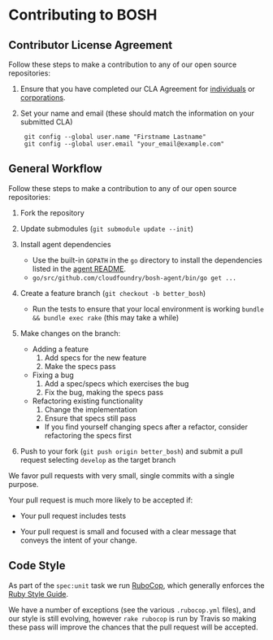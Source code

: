# Contributing to BOSH

## Contributor License Agreement

Follow these steps to make a contribution to any of our open source repositories:

1. Ensure that you have completed our CLA Agreement for
   [individuals](http://www.cloudfoundry.org/individualcontribution.pdf) or
   [corporations](http://www.cloudfoundry.org/corpcontribution.pdf).

1. Set your name and email (these should match the information on your submitted CLA)

        git config --global user.name "Firstname Lastname"
        git config --global user.email "your_email@example.com"

## General Workflow

Follow these steps to make a contribution to any of our open source repositories:

1. Fork the repository
1. Update submodules (`git submodule update --init`)
1. Install agent dependencies
    * Use the built-in `GOPATH` in the `go` directory to install the dependencies listed in the
      [agent README](go/src/github.com/cloudfoundry/bosh-agent/README.md).
    * `go/src/github.com/cloudfoundry/bosh-agent/bin/go get ...`
1. Create a feature branch (`git checkout -b better_bosh`)
    * Run the tests to ensure that your local environment is
  	  working `bundle && bundle exec rake` (this may take a while)
1. Make changes on the branch:
    * Adding a feature
      1. Add specs for the new feature
      1. Make the specs pass
    * Fixing a bug
      1. Add a spec/specs which exercises the bug
      1. Fix the bug, making the specs pass
    * Refactoring existing functionality
      1. Change the implementation
      1. Ensure that specs still pass
        * If you find yourself changing specs after a refactor, consider
          refactoring the specs first

1. Push to your fork (`git push origin better_bosh`) and submit a pull request selecting `develop` as the target branch

We favor pull requests with very small, single commits with a single purpose.

Your pull request is much more likely to be accepted if:

* Your pull request includes tests

* Your pull request is small and focused with a clear message that conveys the intent of your change.

## Code Style

As part of the `spec:unit` task we run [RuboCop](http://batsov.com/rubocop/),
which generally enforces the [Ruby Style Guide](https://github.com/bbatsov/ruby-style-guide).

We have a number of exceptions (see the various `.rubocop.yml` files),
and our style is still evolving, however `rake rubocop` is run by Travis
so making these pass will improve the chances that the pull request will
be accepted.
